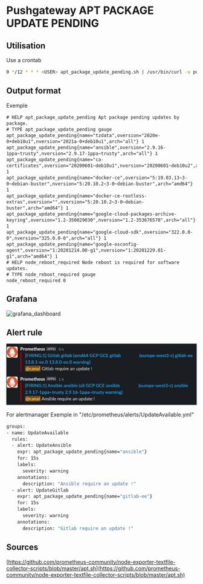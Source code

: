 # Pushgateway APT PACKAGE UPDATE PENDING
## Utilisation
Use a crontab
```sh
0 */12 * * * <USER> apt_package_update_pending.sh | /usr/bin/curl -u pushgateway:<PASSWORD> --data-binary @- https://<URL>/metrics/job/<JOB_NAME>/instance/<INSTANCE_NAME> >/dev/null 2>&1
```
## Output format
Exemple
```
# HELP apt_package_update_pending Apt package pending updates by package.
# TYPE apt_package_update_pending gauge
apt_package_update_pending{name="tzdata",oversion="2020e-0+deb10u1",nversion="2021a-0+deb10u1",arch="all"} 1
apt_package_update_pending{name="ansible",oversion="2.9.16-1ppa~trusty",nversion="2.9.17-1ppa~trusty",arch="all"} 1
apt_package_update_pending{name="ca-certificates",oversion="20200601~deb10u1",nversion="20200601~deb10u2",arch="all"} 1
apt_package_update_pending{name="docker-ce",oversion="5:19.03.13~3-0~debian-buster",nversion="5:20.10.2~3-0~debian-buster",arch="amd64"} 1
apt_package_update_pending{name="docker-ce-rootless-extras",oversion="",nversion="5:20.10.2~3-0~debian-buster",arch="amd64"} 1
apt_package_update_pending{name="google-cloud-packages-archive-keyring",oversion="1.2-350029030",nversion="1.2-353676570",arch="all"} 1
apt_package_update_pending{name="google-cloud-sdk",oversion="322.0.0-0",nversion="325.0.0-0",arch="all"} 1
apt_package_update_pending{name="google-osconfig-agent",oversion="1:20201214.00-g1",nversion="1:20201229.01-g1",arch="amd64"} 1
# HELP node_reboot_required Node reboot is required for software updates.
# TYPE node_reboot_required gauge
node_reboot_required 0

```

## Grafana
![grafana_dashboard](grafana_dashboard.png)
## Alert rule
![slack_notification_exemple](slack_notification_exemple.png)

For alertmanager
Exemple in "/etc/prometheus/alerts/UpdateAvailable.yml"
```sh
groups:
- name: UpdateAvailable
  rules:
  - alert: UpdateAnsible
    expr: apt_package_update_pending{name="ansible"}
    for: 15s
    labels:
      severity: warning
    annotations:
      description: "Ansible require an update !"
  - alert: UpdateGitlab
    expr: apt_package_update_pending{name="gitlab-ee"}
    for: 15s
    labels:
      severity: warning
    annotations:
      description: "Gitlab require an update !"
```
## Sources
[https://github.com/prometheus-community/node-exporter-textfile-collector-scripts/blob/master/apt.sh](https://github.com/prometheus-community/node-exporter-textfile-collector-scripts/blob/master/apt.sh)
